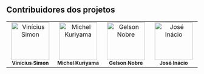 ## Contribuidores dos projetos

<table>
  <tbody>
    <tr>
      <td align="center" valign="top" width="14.28%"><a href="https://vncius.dev"><img src="https://avatars.githubusercontent.com/u/94265590?s=100&v=4" width="100px;" alt="Vinícius Simon"/><br /><sub><b>Vinícius Simon</b></sub></a></td>
      <td align="center" valign="top" width="14.28%"><a href="https://github.com/adsMichel"><img src="https://avatars.githubusercontent.com/u/144303410?s=100&v=4" width="100px;" alt="Michel Kuriyama"/><br /><sub><b>Michel Kuriyama</b></sub></a></td>
      <td align="center" valign="top" width="14.28%"><a href="https://github.com/GelsonNobre"><img src="https://avatars.githubusercontent.com/u/113380812?s=100&v=4" width="100px;" alt="Gelson Nobre"/><br /><sub><b>Gelson Nobre</b></sub></a></td>
      <td align="center" valign="top" width="14.28%"><a href="https://github.com/jinacio23"><img src="https://avatars.githubusercontent.com/u/139632362?s=100&v=4" width="100px;" alt="José Inácio"/><br /><sub><b>José Inácio</b></sub></a></td>
    </tr>
  </tbody>
</table>
